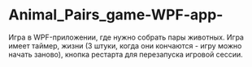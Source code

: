# Animal_Pairs_game-WPF-app-
Игра в WPF-приложении, где нужно собрать пары животных.
Игра имеет таймер, жизни (3 штуки, когда они кончаются - игру можно начать заново), кнопка рестарта для перезапуска игровой сессии.
